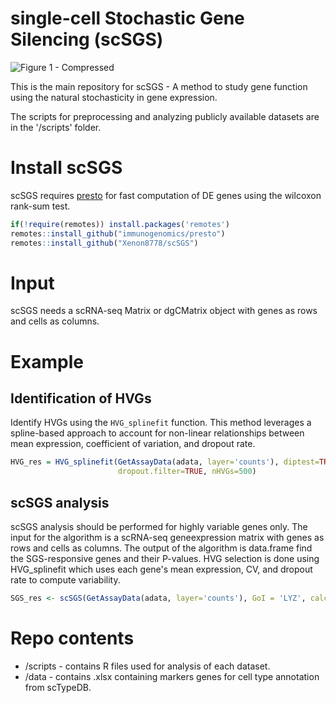 # single-cell Stochastic Gene Silencing (scSGS)
![Figure 1 - Compressed](https://github.com/Xenon8778/scSGS/assets/61325229/9c629e1e-4b34-456d-a80e-7476622ff6b4)

This is the main repository for scSGS - A method to study gene function using the natural stochasticity in gene expression.

The scripts for preprocessing and analyzing publicly available datasets are in the '/scripts' folder.

# Install scSGS
scSGS requires [presto](https://github.com/immunogenomics/presto) for fast computation of DE genes using the wilcoxon rank-sum test.
```R
if(!require(remotes)) install.packages('remotes')
remotes::install_github("immunogenomics/presto")
remotes::install_github("Xenon8778/scSGS")
```
# Input
scSGS needs a scRNA-seq Matrix or dgCMatrix object with genes as rows and cells as columns.

# Example
## Identification of HVGs
Identify HVGs using the `HVG_splinefit` function. This method leverages a spline-based approach to account for non-linear relationships between mean expression, coefficient of variation, and dropout rate.
```R
HVG_res = HVG_splinefit(GetAssayData(adata, layer='counts'), diptest=TRUE,
                        dropout.filter=TRUE, nHVGs=500)
```                        
## scSGS analysis
scSGS analysis should be performed for highly variable genes only. The input for the algorithm is a  scRNA-seq geneexpression matrix with genes as rows and cells as columns. The output of the algorithm is data.frame find the SGS-responsive genes and their P-values. HVG selection is done using HVG_splinefit which uses each gene's mean expression, CV, and dropout rate to compute variability.
```R
SGS_res <- scSGS(GetAssayData(adata, layer='counts'), GoI = 'LYZ', calcHVG = T)
```

# Repo contents
- /scripts - contains R files used for analysis of each dataset.
- /data - contains .xlsx containing markers genes for cell type annotation from scTypeDB.
